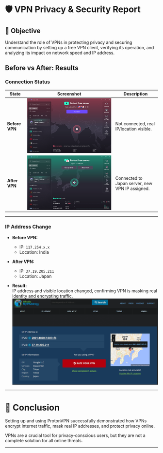 # 🛡️ VPN Privacy & Security Report

## 🎯 Objective

Understand the role of VPNs in protecting privacy and securing communication by setting up a free VPN client, verifying its operation, and analyzing its impact on network speed and IP address.

## Before vs After: Results

### Connection Status

| State         | Screenshot      | Description                                     |
|---------------|----------------|-------------------------------------------------|
| **Before VPN**  | ![Before VPN Connection](bcnt.png) | Not connected, real IP/location visible.        |
| **After VPN**   | ![After VPN Connection](acnt.png)  | Connected to Japan server, new VPN IP assigned. |

---

###  IP Address Change

- **Before VPN:**  
  - IP: `117.254.x.x`  
  - Location: India

- **After VPN:**  
  - IP: `37.19.205.211`  
  - Location: Japan

- **Result:**  
  IP address and visible location changed, confirming VPN is masking real identity and encrypting traffic.
  ![ver](ver.png)

---

# 🏁 Conclusion

Setting up and using ProtonVPN successfully demonstrated how VPNs encrypt internet traffic, mask real IP addresses, and protect privacy online.

VPNs are a crucial tool for privacy-conscious users, but they are not a complete solution for all online threats.

---
